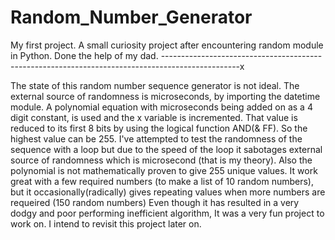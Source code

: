 # Random_Number_Generator
My first project. A small curiosity project after encountering random module in Python. Done the help of my dad.
-------------------------------------------------------------------------------------------------x

The state of this random number sequence generator is not ideal. The external source of randomness is microseconds, by importing the datetime module. A polynomial equation with microseconds being added on as a 4 digit constant, is used and the x variable is incremented. That value is reduced to its first 8 bits by using the logical function AND(& FF). So the highest value can be 255. I've attempted to test the randomness of the sequence with a loop but due to the speed of the loop it sabotages external source of randomness which is microsecond (that is my theory). Also the polynomial is not mathematically proven to give 255 unique values. It work great with a few required numbers (to make a list of 10 random numbers), but it occasionally(radically) gives repeating values when more numbers are requeired (150 random numbers) 
Even though it has resulted in a very dodgy and poor performing inefficient algorithm, It was a very fun project to work on. I intend to revisit this project later on. 
